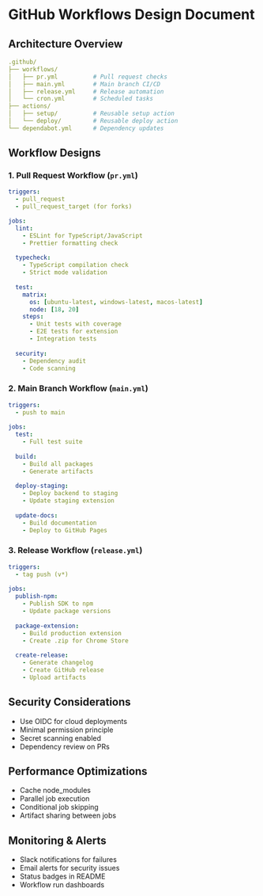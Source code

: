 # GitHub Workflows Design Document

## Architecture Overview

```yaml
.github/
├── workflows/
│   ├── pr.yml          # Pull request checks
│   ├── main.yml        # Main branch CI/CD
│   ├── release.yml     # Release automation
│   └── cron.yml        # Scheduled tasks
├── actions/
│   ├── setup/          # Reusable setup action
│   └── deploy/         # Reusable deploy action
└── dependabot.yml      # Dependency updates
```

## Workflow Designs

### 1. Pull Request Workflow (`pr.yml`)
```yaml
triggers:
  - pull_request
  - pull_request_target (for forks)

jobs:
  lint:
    - ESLint for TypeScript/JavaScript
    - Prettier formatting check
    
  typecheck:
    - TypeScript compilation check
    - Strict mode validation
    
  test:
    matrix:
      os: [ubuntu-latest, windows-latest, macos-latest]
      node: [18, 20]
    steps:
      - Unit tests with coverage
      - E2E tests for extension
      - Integration tests
      
  security:
    - Dependency audit
    - Code scanning
```

### 2. Main Branch Workflow (`main.yml`)
```yaml
triggers:
  - push to main
  
jobs:
  test:
    - Full test suite
    
  build:
    - Build all packages
    - Generate artifacts
    
  deploy-staging:
    - Deploy backend to staging
    - Update staging extension
    
  update-docs:
    - Build documentation
    - Deploy to GitHub Pages
```

### 3. Release Workflow (`release.yml`)
```yaml
triggers:
  - tag push (v*)
  
jobs:
  publish-npm:
    - Publish SDK to npm
    - Update package versions
    
  package-extension:
    - Build production extension
    - Create .zip for Chrome Store
    
  create-release:
    - Generate changelog
    - Create GitHub release
    - Upload artifacts
```

## Security Considerations
- Use OIDC for cloud deployments
- Minimal permission principle
- Secret scanning enabled
- Dependency review on PRs

## Performance Optimizations
- Cache node_modules
- Parallel job execution
- Conditional job skipping
- Artifact sharing between jobs

## Monitoring & Alerts
- Slack notifications for failures
- Email alerts for security issues
- Status badges in README
- Workflow run dashboards